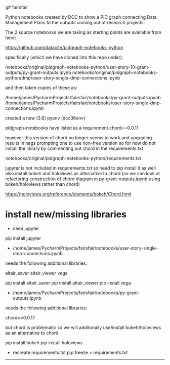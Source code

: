 g# fairsfair

Python notebooks created by DCC to show a PID graph connecting Data Management Plans to the outputs coming out of research projects.

The 2 source notebooks we are taking as starting points are available from here:

https://github.com/datacite/pidgraph-notebooks-python


specifically (which we have cloned into this repo under):

notebooks/original/pidgraph-notebooks-python/user-story-10-grant-outputs/py-grant-outputs.ipynb
notebooks/original/pidgraph-notebooks-python/dmp/user-story-single-dmp-connections.ipynb

and then taken copies of these as:

/home/james/PycharmProjects/fairsfair/notebooks/py-grant-outputs.ipynb
/home/james/PycharmProjects/fairsfair/notebooks/user-story-single-dmp-connections.ipynb

created a new (3.6) pyenv (dcc36env)

pidgraph-notebooks have listed as a requirement chord==0.0.11

however this version of chord no longer seems to work and upgrading results in nags prompting one to use non-free version
so for now do not install the library by commenting out chord in the requirements.txt

notebooks/original/pidgraph-notebooks-python/requirements.txt

jupyter is not included in requirements.txt so need to pip install it as well
also install bokeh and holoviews as alternative to chord (so we can look at refactoring construction of chord diagram in py-grant-outputs.ipynb using bokeh/holoviews rather than chord)

https://holoviews.org/reference/elements/bokeh/Chord.html

# install new/missing libraries

* need jupyter

pip install jupyter

* /home/james/PycharmProjects/fairsfair/notebooks/user-story-single-dmp-connections.ipynb

needs the following additional libraries:

altair_saver 
altair_viewer
vega 

pip install altair_saver
pip install altair_viewer
pip install vega

* /home/james/PycharmProjects/fairsfair/notebooks/py-grant-outputs.ipynb

needs the following additional libraries:

chord==0.0.17

but chord is problematic so we will additonally use/install bokeh/holoviews as an alternative to chord

pip install bokeh
pip install holoviews


* recreate requirements.txt
pip freeze > requirements.txt

---


















